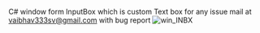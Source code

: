 C# window form InputBox which is custom Text box 
for any issue mail at vaibhav333sv@gmail.com
with bug report
![win_INBX](https://user-images.githubusercontent.com/20998552/233967413-c4c5ab9c-251d-471b-a849-d1c174047291.JPG)
